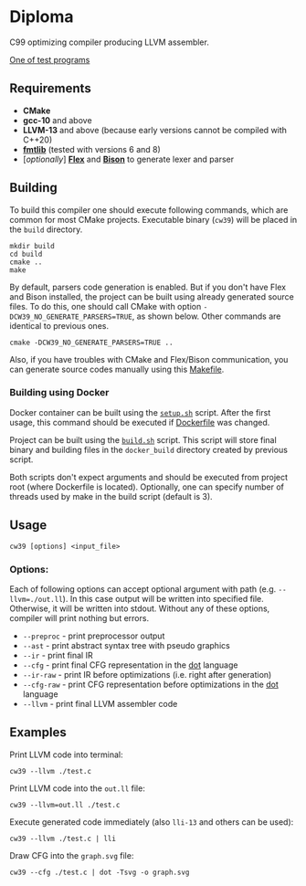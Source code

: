 # Diploma

C99 optimizing compiler producing LLVM assembler.

[One of test programs](https://github.com/Sokolmish/coursework_3/blob/master/tests/tst_prog1.c)

## Requirements

- **CMake**
- **gcc-10** and above
- **LLVM-13** and above (because early versions cannot be compiled with C++20)
- **[fmtlib](https://fmt.dev/latest/index.html)** (tested with versions 6 and 8)
- \[*optionally*\] [**Flex**](https://github.com/westes/flex) and [**Bison**](https://www.gnu.org/software/bison) to generate lexer and parser

## Building

To build this compiler one should execute following commands, which are common for most CMake projects. Executable binary (`cw39`) will be placed in the `build` directory.

```
mkdir build
cd build
cmake ..
make
```

By default, parsers code generation is enabled.
But if you don't have Flex and Bison installed, the project can be built using already generated source files.
To do this, one should call CMake with  option `-DCW39_NO_GENERATE_PARSERS=TRUE`, as shown below.
Other commands are identical to previous ones.

```
cmake -DCW39_NO_GENERATE_PARSERS=TRUE ..
```

Also, if you have troubles with CMake and Flex/Bison communication, you can generate source codes manually using this [Makefile](/src/parser/Makefile).

### Building using Docker

Docker container can be built using the [`setup.sh`](/setup.sh) script. After the first usage, this command should be executed if [Dockerfile](/Dockerfile) was changed.

Project can be built using the [`build.sh`](/build.sh) script. This script will store final binary and building files in the `docker_build` directory created by previous script.

Both scripts don't expect arguments and should be executed from project root (where Dockerfile is located). Optionally, one can specify number of threads used by make in the build script (default is 3).

## Usage

```
cw39 [options] <input_file>
```

### Options:

Each of following options can accept optional argument with path (e.g. `--llvm=./out.ll`). In this case output will be written into specified file. Otherwise, it will be written into stdout. Without any of these options, compiler will print nothing but errors.

- `--preproc` - print preprocessor output
- `--ast` - print abstract syntax tree with pseudo graphics
- `--ir` - print final IR
- `--cfg` - print final CFG representation in the [dot](https://graphviz.org/) language
- `--ir-raw` - print IR before optimizations (i.e. right after generation)
- `--cfg-raw` - print CFG representation before optimizations in the [dot](https://graphviz.org/) language
- `--llvm` - print final LLVM assembler code

## Examples

Print LLVM code into terminal:
```
cw39 --llvm ./test.c
```

Print LLVM code into the `out.ll` file:
```
cw39 --llvm=out.ll ./test.c
```

Execute generated code immediately (also `lli-13` and others can be used):
```
cw39 --llvm ./test.c | lli
```

Draw CFG into the `graph.svg` file:
```
cw39 --cfg ./test.c | dot -Tsvg -o graph.svg
```
